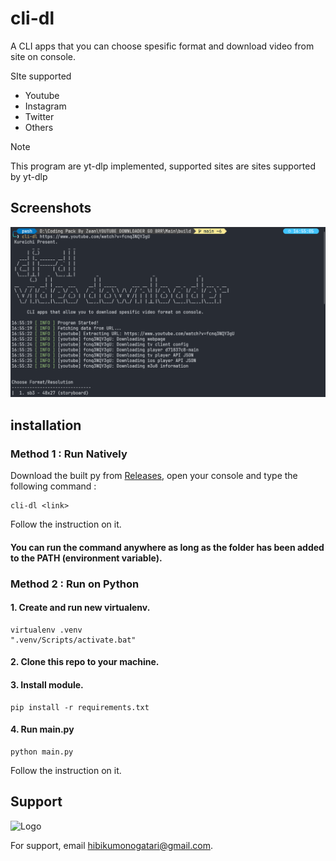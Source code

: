 
# cli-dl

A CLI apps that you can choose spesific format and download video from site on console.

SIte supported
- Youtube
- Instagram
- Twitter
- Others

> [!NOTE]  
> This program are yt-dlp implemented, supported sites are sites supported by yt-dlp


## Screenshots

![App Screenshot](https://github.com/Kuredew/cli-dl/blob/main/resources/screenshot1.png?raw=true&sanitize=true)

## installation

### Method 1 : Run Natively

Download the built py from [Releases](https://github.com/Kuredew/cli-for-ytdlp/releases), open your console and type the following command : 
```
cli-dl <link>
```
Follow the instruction on it.

#### You can run the command anywhere as long as the folder has been added to the PATH (environment variable).

### Method 2 : Run on Python

#### 1. Create and run new virtualenv.

```
virtualenv .venv
".venv/Scripts/activate.bat"
```

#### 2. Clone this repo to your machine.

#### 3. Install module.

```
pip install -r requirements.txt
```

#### 4. Run main.py
```
python main.py
```
Follow the instruction on it.


## Support

![Logo](https://dev-to-uploads.s3.amazonaws.com/uploads/articles/th5xamgrr6se0x5ro4g6.png)


For support, email hibikumonogatari@gmail.com.

